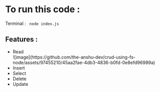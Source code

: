 <h1>To run this code : </h1>

Terminal : <code>  node index.js </code>


<h2>Features : </h2>

<ul>
  <li>Read</li>
  ![image](https://github.com/the-anshu-dev/crud-using-fs-node/assets/97455210/45aa2fae-4db3-4836-b0fd-0e8efd96989a)

  <li>Insert</li>
  <li>Select</li>
  <li>Delete</li>
  <li>Update</li>
</ul>
